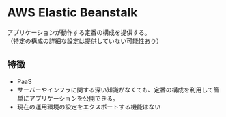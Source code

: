 # AWS Elastic Beanstalk
アプリケーションが動作する定番の構成を提供する。  
（特定の構成の詳細な設定は提供していない可能性あり）

## 特徴
* PaaS
* サーバーやインフラに関する深い知識がなくても、定番の構成を利用して簡単にアプリケーションを公開できる。
* 現在の運用環境の設定をエクスポートする機能はない

